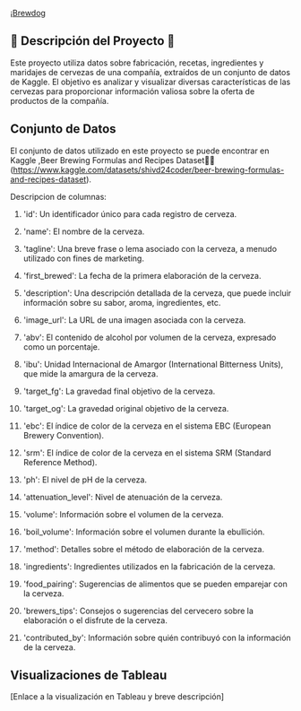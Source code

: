 ¡[Brewdog](https://github.com/ClaraGallardo/Visualitation_project/blob/main/image/pack-cervezas-brewdog.jpg)

## 🍻 Descripción del Proyecto 🍻

Este proyecto utiliza datos sobre fabricación, recetas, ingredientes y maridajes de cervezas de una compañía, extraídos de un conjunto de datos de Kaggle. El objetivo es analizar y visualizar diversas características de las cervezas para proporcionar información valiosa sobre la oferta de productos de la compañía.

## Conjunto de Datos

El conjunto de datos utilizado en este proyecto se puede encontrar en Kaggle ,Beer Brewing Formulas and Recipes Dataset🍺🧪(https://www.kaggle.com/datasets/shivd24coder/beer-brewing-formulas-and-recipes-dataset).


Descripcion de columnas:

1. 'id': Un identificador único para cada registro de cerveza.

2. 'name': El nombre de la cerveza.

3. 'tagline': Una breve frase o lema asociado con la cerveza, a menudo utilizado con fines de marketing.

4. 'first_brewed': La fecha de la primera elaboración de la cerveza.

5. 'description': Una descripción detallada de la cerveza, que puede incluir información sobre su sabor, aroma, ingredientes, etc.

6. 'image_url': La URL de una imagen asociada con la cerveza.

7. 'abv': El contenido de alcohol por volumen de la cerveza, expresado como un porcentaje.

8. 'ibu': Unidad Internacional de Amargor (International Bitterness Units), que mide la amargura de la cerveza.

9. 'target_fg': La gravedad final objetivo de la cerveza.

10. 'target_og': La gravedad original objetivo de la cerveza.

11. 'ebc': El índice de color de la cerveza en el sistema EBC (European Brewery Convention).

12. 'srm': El índice de color de la cerveza en el sistema SRM (Standard Reference Method).

13. 'ph': El nivel de pH de la cerveza.

14. 'attenuation_level': Nivel de atenuación de la cerveza.

15. 'volume': Información sobre el volumen de la cerveza.

16. 'boil_volume': Información sobre el volumen durante la ebullición.

17. 'method': Detalles sobre el método de elaboración de la cerveza.

18. 'ingredients': Ingredientes utilizados en la fabricación de la cerveza.

19. 'food_pairing': Sugerencias de alimentos que se pueden emparejar con la cerveza.

20. 'brewers_tips': Consejos o sugerencias del cervecero sobre la elaboración o el disfrute de la cerveza.

21. 'contributed_by': Información sobre quién contribuyó con la información de la cerveza.


## Visualizaciones de Tableau

[Enlace a la visualización en Tableau y breve descripción]

